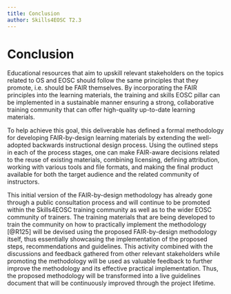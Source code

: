 ```yaml
---
title: Conclusion
author: Skills4EOSC T2.3
---
```


# Conclusion

Educational resources that aim to upskill relevant stakeholders on the topics related to OS and EOSC should follow the same principles that they promote, i.e. should be FAIR themselves. By incorporating the FAIR principles into the learning materials, the training and skills EOSC pillar can be implemented in a sustainable manner ensuring a strong, collaborative training community that can offer high-quality up-to-date learning materials. 

To help achieve this goal, this deliverable has defined a formal methodology for developing FAIR-by-design learning materials by extending the well-adopted backwards instructional design process. Using the outlined steps in each of the process stages, one can make FAIR-aware decisions related to the reuse of existing materials, combining licensing, defining attribution, working with various tools and file formats, and making the final product available for both the target audience and the related community of instructors. 

This initial version of the FAIR-by-design methodology has already gone through a public consultation process and will continue to be promoted within the Skills4EOSC training community as well as to the wider EOSC community of trainers. The training materials that are being developed to train the community on how to practically implement the methodology [@R125] will be devised using the proposed FAIR-by-design methodology itself, thus essentially showcasing the implementation of the proposed steps, recommendations and guidelines. This activity combined with the discussions and feedback gathered from other relevant stakeholders while promoting the methodology will be used as valuable feedback to further improve the methodology and its effective practical implementation. Thus, the proposed methodology will be transformed into a live guidelines document that will be continuously improved through the project lifetime.
